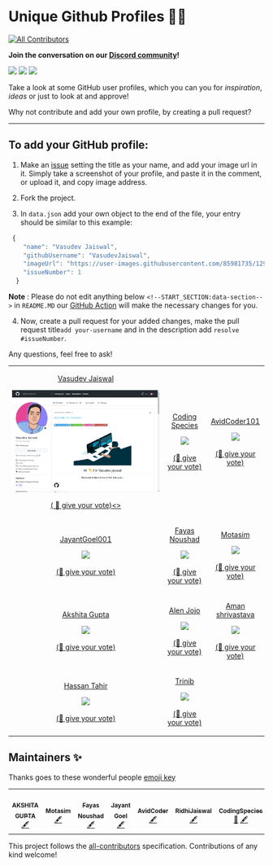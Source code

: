 # Unique Github Profiles 🙋‍♂️
<!-- ALL-CONTRIBUTORS-BADGE:START - Do not remove or modify this section -->
[![All Contributors](https://img.shields.io/badge/all_contributors-1-orange.svg?style=flat-square)](#contributors-)
<!-- ALL-CONTRIBUTORS-BADGE:END -->

**Join the conversation on our [Discord community](https://discord.gg/wXFWgsAuzR)!**
 
![](https://img.shields.io/static/v1?label=Open-Source&message=Contribute&color=yellow)
![](https://img.shields.io/static/v1?label=Inspiring&message=Github-Profiles&color=blue)
![](https://img.shields.io/static/v1?label=Made-With&message=Markdown&color=green)

Take a look at some GitHub user profiles, which you can you for *inspiration*, *ideas* or just to look at and approve!

Why not contribute and add your own profile, by creating a pull request?
 
 ------------------------

## To add your GitHub profile:

1. Make an [issue](https://github.com/Jaidevstudio/Unique-Github-Profiles/issues) setting the title as your name, and add your image url in it. Simply take a screenshot of your profile, and paste it in the comment, or upload it, and copy image address.

2. Fork the project.

3. In `data.json` add your own object to the end of the file, your entry should be similar to this example:

```typescript
 {
    "name": "Vasudev Jaiswal",
    "githubUsername": "VasudevJaiswal",
    "imageUrl": "https://user-images.githubusercontent.com/85981735/129255772-5bac726e-d98e-4eb4-8c9f-c2206b72c976.png",
    "issueNumber": 1
  }
```

**Note** : Please do not edit anything below `<!--START_SECTION:data-section-->` in `README.MD` our [GitHub Action](https://github.com/Jaidevstudio/gh-action-community) will make the necessary changes for you.

4. Now, create a pull request for your added changes, make the pull request title`add your-username` and in the description add `resolve #issueNumber`.

Any questions, feel free to ask!


<!-- DO NOT EDIT THIS SECTION -->
<!--START_SECTION:data-section-->

<table width="100%"><tr>
 
<td align="center"><p>
<a href="https://github.com/VasudevJaiswal">Vasudev Jaiswal</a></p><img src="https://github.com/VasudevJaiswal/VasudevJaiswal/blob/main/Screenshot%20(104).png?raw=true" /><p><a href="https://github.com/jaidevstudio/Unique-Github-Profiles
/issues/1">( 💯 give your vote)<>
 
 <td align="center"><p><a href="https://github.com/CodingSpecies">Coding Species</a></p><img src="https://user-images.githubusercontent.com/70807500/131972052-cf42e215-e2e9-4f1b-a63a-d768a8c79dd9.png" /><p><a href="https://github.com/jaidevstudio/Unique-Github-Profiles
/issues/2">(💯 give your vote)</a></p></td>
 
  <td align="center"><p><a href="https://github.com/AvidCoder101">AvidCoder101</a></p><img src="https://user-images.githubusercontent.com/70807684/132053785-2a4d2cb5-a6f3-45a0-b2f1-1d5969282017.png" /><p><a href="https://github.com/jaidevstudio/Unique-Github-Profiles
/issues/5">(💯 give your vote)</a></p></td></tr>
 
 <tr><td align="center"><p><a href="https://github.com/JayantGoel001">JayantGoel001</a></p><img src="https://user-images.githubusercontent.com/54479676/132067584-ad4a1ba2-2b46-43bc-afa6-c4a1c354b4ac.png" /><p><a href="https://github.com/jaidevstudio/Unique-Github-Profiles
/issues/7">(💯 give your vote)</a></p></td>

<td align="center"><p><a href="https://github.com/FayasNoushad">Fayas Noushad</a></p><img src="https://user-images.githubusercontent.com/76828314/132162846-8e55ec2c-90de-4f9a-8c12-e8254a942f0f.jpg" /><p><a href="https://github.com/jaidevstudio/Unique-Github-Profiles
/issues/15">(💯 give your vote)</a></p></td>
 
<td align="center"><p><a href="https://github.com/motasimmakki">Motasim</a></p><img src="https://user-images.githubusercontent.com/44056349/132171204-ab3aaffc-15ae-423f-aa06-e49f1420b931.png" /><p><a href="https://github.com/jaidevstudio/Unique-Github-Profiles
/issues/15">(💯 give your vote)</a></p></td></tr>
  
  <tr>
   <td align="center"><p><a href="https://github.com/akshitagupta15june">Akshita Gupta</a></p><img src="https://user-images.githubusercontent.com/57909583/132528627-8633b9ca-f377-414f-bfec-f53a5a406986.png" /><p><a href="https://github.com/Jaidevstudio/Unique-Github-Profiles/pull/21">(💯 give your vote)</a></p></td> 

 <td align="center"><p><a href="https://github.com/AlenJojo">Alen Jojo</a></p><img src="https://user-images.githubusercontent.com/51394913/133300175-55e3898e-59c4-46e4-b6fb-29c4ceb70ac2.PNG" /><p><a href="https://github.com/Jaidevstudio/Unique-Github-Profiles/pull/21">(💯 give your vote)</a></p></td>
   

 <td align="center"><p><a href="https://github.com/aman34503">Aman shrivastava</a></p><img src="https://user-images.githubusercontent.com/77502312/134847485-1f7da239-0ce9-4a56-beb8-f2c380305ae6.png" /><p><a href="https://github.com/Jaidevstudio/Unique-Github-Profiles/pull/21">(💯 give your vote)</a></p></td> </tr>
 
 <tr>
  
   <td align="center"><p><a href="https://github.com/thehassantahir">Hassan Tahir </a></p><img src="https://user-images.githubusercontent.com/54933420/142648220-b50d0973-ad51-46ad-ab3e-7ecf9d5c24f2.png" /><p><a href="https://github.com/Jaidevstudio/Unique-Github-Profiles/pull/21">(💯 give your vote)</a></p></td>   <td align="center"><p><a href="https://github.com/trinib">Trinib</a></p><img src="https://i.imgur.com/LVDmNmH.png" /><p><a href="https://github.com/Jaidevstudio/Unique-Github-Profiles/pull/21">(💯 give your vote)</a></p></td>
  
 </tr>

  
 </table>
<!--END_SECTION:data-section-->

## Maintainers ✨

Thanks goes to these wonderful people <a href="https://allcontributors.org/docs/en/emoji-key">emoji key</a>

<!-- ALL-CONTRIBUTORS-LIST:START - Do not remove or modify this section -->
<!-- prettier-ignore-start -->
<!-- markdownlint-disable -->
<table>
  <tr>
    <td align="center"><a href="https://www.linkedin.com/in/akshita-gupta-a4a895187"><img src="https://avatars.githubusercontent.com/u/57909583?v=4?s=100" width="100px;" alt=""/><br /><sub><b>AKSHITA GUPTA</b></sub></a><br /><a href="#content-akshitagupta15june" title="Content">🖋</a></td>
    <td align="center"><a href="https://www.linkedin.com/in/motasim-010b0a135/"><img src="https://avatars.githubusercontent.com/u/44056349?v=4?s=100" width="100px;" alt=""/><br /><sub><b>Motasim</b></sub></a><br /><a href="#content-motasimmakki" title="Content">🖋</a></td>
    <td align="center"><a href="https://blog.fayas.me"><img src="https://avatars.githubusercontent.com/u/76828314?v=4?s=100" width="100px;" alt=""/><br /><sub><b>Fayas Noushad</b></sub></a><br /><a href="#content-FayasNoushad" title="Content">🖋</a></td>
    <td align="center"><a href="http://JayantGoel001.github.io"><img src="https://avatars.githubusercontent.com/u/54479676?v=4?s=100" width="100px;" alt=""/><br /><sub><b>Jayant Goel</b></sub></a><br /><a href="#content-JayantGoel001" title="Content">🖋</a></td>
    <td align="center"><a href="https://avidcoder101.github.io"><img src="https://avatars.githubusercontent.com/u/70807684?v=4?s=100" width="100px;" alt=""/><br /><sub><b>AvidCoder</b></sub></a><br /><a href="#content-AvidCoder101" title="Content">🖋</a></td>
    <td align="center"><a href="https://github.com/RidhiJaiswal"><img src="https://avatars.githubusercontent.com/u/87558815?v=4?s=100" width="100px;" alt=""/><br /><sub><b>RidhiJaiswal</b></sub></a><br /><a href="#content-RidhiJaiswal" title="Content">🖋</a></td>
    <td align="center"><a href="https://codingspecies.github.io/MeAndMyApps/"><img src="https://avatars.githubusercontent.com/u/70807500?v=4?s=100" width="100px;" alt=""/><br /><sub><b>CodingSpecies</b></sub></a><br /><a href="#projectManagement-CodingSpecies" title="Project Management">📆</a> <a href="#content-CodingSpecies" title="Content">🖋</a></td>
    <td align="center"><a href="https://vasudevjaiswal.com"><img src="https://avatars.githubusercontent.com/u/85981735?v=4?s=100" width="100px;" alt=""/><br /><sub><b>Vasudev Jaiswal</b></sub></a><br /><a href="#content-VasudevJaiswal" title="Content">🖋</a> <a href="#projectManagement-VasudevJaiswal" title="Project Management">📆</a> <a href="https://github.com/Jaidevstudio/Unique-Github-Profiles/commits?author=VasudevJaiswal" title="Documentation">📖</a></td>
   <td align="center"><a href="https://aman04.netlify.app/"><img src="https://avatars.githubusercontent.com/u/77502312?v=4?=100" width="100px;" alt=""/><br /><sub><b>Aman shrivastava</b></sub></a><br /><a href="#content-aman34503" title="Content">🖋</a></td>
   
  </tr>
</table>

<!-- markdownlint-restore -->
<!-- prettier-ignore-end -->

<!-- ALL-CONTRIBUTORS-LIST:END -->

This project follows the <a href="https://github.com/all-contributors/all-contributors">all-contributors</a> specification. Contributions of any kind welcome!
